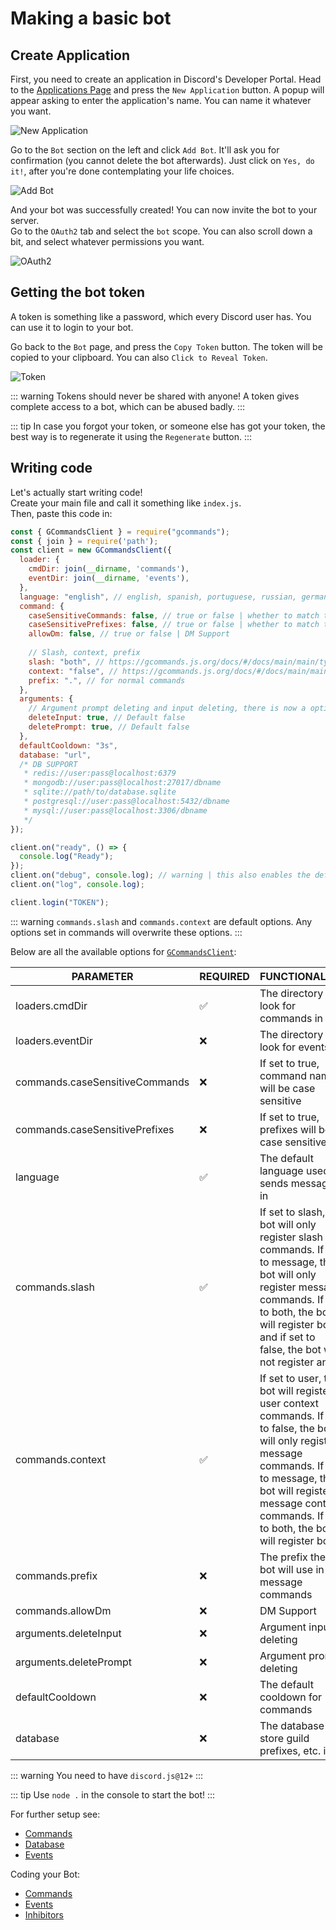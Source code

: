 # Making a basic bot

## Create Application

First, you need to create an application in Discord's Developer Portal. Head to the [Applications Page](https://discord.com/developers/applications) and press the `New Application` button. A popup will appear asking to enter the application's name. You can name it whatever you want.

![New Application](https://gcommands.js.org/guide/createapp.png)

Go to the `Bot` section on the left and click `Add Bot`. It'll ask you for confirmation (you cannot delete the bot afterwards). Just click on `Yes, do it!`, after you're done contemplating your life choices.

![Add Bot](https://gcommands.js.org/guide/addbot.png)

And your bot was successfully created! You can now invite the bot to your server.  
Go to the `OAuth2` tab and select the `bot` scope. You can also scroll down a bit, and select whatever permissions you want.

![OAuth2](https://gcommands.js.org/guide/oauth2.png)

## Getting the bot token

A token is something like a password, which every Discord user has. You can use it to login to your bot.

Go back to the `Bot` page, and press the `Copy Token` button. The token will be copied to your clipboard. You can also `Click to Reveal Token`.

![Token](https://gcommands.js.org/guide/token.png)

::: warning
Tokens should never be shared with anyone! A token gives complete access to a bot, which can be abused badly.
:::

::: tip
In case you forgot your token, or someone else has got your token, the best way is to regenerate it using the `Regenerate` button.
:::

## Writing code

Let's actually start writing code!  
Create your main file and call it something like `index.js`.  
Then, paste this code in:

```js
const { GCommandsClient } = require("gcommands");
const { join } = require('path');
const client = new GCommandsClient({
  loader: {
    cmdDir: join(__dirname, 'commands'),
    eventDir: join(__dirname, 'events'),
  },
  language: "english", // english, spanish, portuguese, russian, german, czech, slovak, turkish, polish, indonesian, italian
  command: {
    caseSensitiveCommands: false, // true or false | whether to match the commands' caps
    caseSensitivePrefixes: false, // true or false | whether to match the prefix in message commands
    allowDm: false, // true or false | DM Support
    
    // Slash, context, prefix
    slash: "both", // https://gcommands.js.org/docs/#/docs/main/main/typedef/GCommandsOptionsCommandsSlash
    context: "false", // https://gcommands.js.org/docs/#/docs/main/main/typedef/GCommandsOptionsCommandsContext
    prefix: ".", // for normal commands
  },
  arguments: {
    // Argument prompt deleting and input deleting, there is now a option available to delete the prompt/input for arguments.
    deleteInput: true, // Default false
    deletePrompt: true, // Default false
  },
  defaultCooldown: "3s",
  database: "url",
  /* DB SUPPORT
   * redis://user:pass@localhost:6379
   * mongodb://user:pass@localhost:27017/dbname
   * sqlite://path/to/database.sqlite
   * postgresql://user:pass@localhost:5432/dbname
   * mysql://user:pass@localhost:3306/dbname
   */
});

client.on("ready", () => {
  console.log("Ready");
});
client.on("debug", console.log); // warning | this also enables the default discord.js debug logging
client.on("log", console.log);

client.login("TOKEN");
```

::: warning
`commands.slash` and `commands.context` are default options. Any options set in commands will overwrite these options.
:::

Below are all the available options for [`GCommandsClient`](https://gcommands.js.org/docs/#/docs/main/main/typedef/GCommandsOptions):

| PARAMETER             | REQUIRED | FUNCTIONALITY                                                                                                                                                                                                                                                                                          |
| --------------------- | -------- | ------------------------------------------------------------------------------------------------------------------------------------------------------------------------------------------------------------------------------------------------------------------------------------------------------ |
| loaders.cmdDir                | ✅       | The directory to look for commands in                                                                                                                                                                                                                                                                  |
| loaders.eventDir              | ❌       | The directory to look for events in                                                                                                                                                                                                                                                                    |
| commands.caseSensitiveCommands | ❌       | If set to true, command names will be case sensitive                                                                                                                                                                                                                                                   |
| commands.caseSensitivePrefixes | ❌       | If set to true, prefixes will be case sensitive                                                                                                                                                                                                                                                        |
| language              | ✅       | The default language used to sends messages in                                                                                                                                                                                                                                                         |
| commands.slash        | ✅       | If set to slash, the bot will only register slash commands. If set to message, the bot will only register message commands. If set to both, the bot will register both and if set to false, the bot will not register any.                                                                                                                              |
| commands.context      | ✅       | If set to user, the bot will register user context commands. If set to false, the bot will only register message commands. If set to message, the bot will register message context commands. If set to both, the bot will register both |
| commands.prefix       | ❌       | The prefix the bot will use in message commands                                                                                                                                                                                                                                                        |
| commands.allowDm       | ❌       | DM Support                                                                                                                                                                                                                                                        |
| arguments.deleteInput       | ❌       | Argument input deleting                                                                                                                                                                                                                                                        |
| arguments.deletePrompt       | ❌       | Argument prompt deleting                                                                                                                                                                                                                                                        |
| defaultCooldown       | ❌       | The default cooldown for commands                                                                                                                                                                                                                                                                      |
| database              | ❌       | The database to store guild prefixes, etc. in                                                                                                                                                                                                                                                          |

::: warning
You need to have `discord.js@12+`
:::


::: tip
Use `node .` in the console to start the bot!
:::

For further setup see:

- [Commands](../commands/gettingstarted.md)
- [Database](../database/setup.md)
- [Events](../events/setup.md)

Coding your Bot:

- [Commands](../commands/first.md)
- [Events](../events/create.md)
- [Inhibitors](../other/inhibitor.md)
